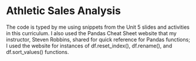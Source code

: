 # Athletic Sales Analysis
The code is typed by me using snippets from the Unit 5 slides and activities in this curriculum. 
I also used the Pandas Cheat Sheet website that my instructor, Steven Robbins, shared for quick reference for Pandas functions; I used the website for instances of df.reset_index(), df.rename(), and df.sort_values() functions.